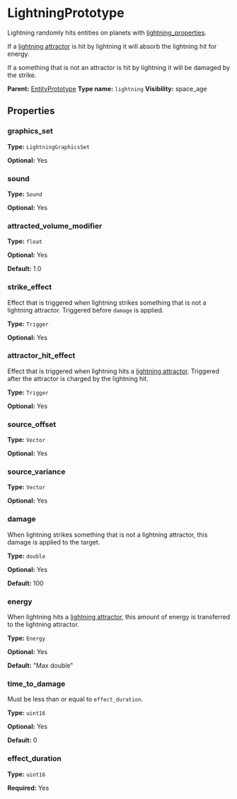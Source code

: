 # LightningPrototype

Lightning randomly hits entities on planets with [lightning_properties](prototype:PlanetPrototype::lightning_properties).

If a [lightning attractor](prototype:LightningAttractorPrototype) is hit by lightning it will absorb the lightning hit for energy.

If a something that is not an attractor is hit by lightning it will be damaged by the strike.

**Parent:** [EntityPrototype](EntityPrototype.md)
**Type name:** `lightning`
**Visibility:** space_age

## Properties

### graphics_set

**Type:** `LightningGraphicsSet`

**Optional:** Yes

### sound

**Type:** `Sound`

**Optional:** Yes

### attracted_volume_modifier

**Type:** `float`

**Optional:** Yes

**Default:** 1.0

### strike_effect

Effect that is triggered when lightning strikes something that is not a lightning attractor. Triggered before `damage` is applied.

**Type:** `Trigger`

**Optional:** Yes

### attractor_hit_effect

Effect that is triggered when lightning hits  a [lightning attractor](prototype:LightningAttractorPrototype). Triggered after the attractor is charged by the lightning hit.

**Type:** `Trigger`

**Optional:** Yes

### source_offset

**Type:** `Vector`

**Optional:** Yes

### source_variance

**Type:** `Vector`

**Optional:** Yes

### damage

When lightning strikes something that is not a lightning attractor, this damage is applied to the target.

**Type:** `double`

**Optional:** Yes

**Default:** 100

### energy

When lightning hits a [lightning attractor](prototype:LightningAttractorPrototype), this amount of energy is transferred to the lightning attractor.

**Type:** `Energy`

**Optional:** Yes

**Default:** "Max double"

### time_to_damage

Must be less than or equal to `effect_duration`.

**Type:** `uint16`

**Optional:** Yes

**Default:** 0

### effect_duration

**Type:** `uint16`

**Required:** Yes

